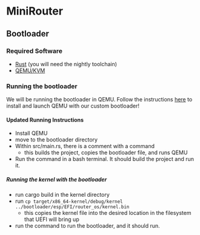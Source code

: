 # MiniRouter

## Bootloader

### Required Software

- [Rust](https://www.rust-lang.org/learn/get-started) (you will need the nightly toolchain)
- [QEMU/KVM](https://www.qemu.org/)

### Running the bootloader

We will be running the bootloader in QEMU. Follow the instructions [here](https://rust-osdev.github.io/uefi-rs/tutorial/vm.html) to install and launch QEMU with our custom bootloader!

#### Updated Running Instructions
- Install QEMU
- move to the bootloader directory
- Within src/main.rs, there is a comment with a command
    - this builds the project, copies the bootloader file, and runs QEMU
- Run the command in a bash terminal. It should build the project and run it.

##### Running the kernel with the bootloader
- run cargo build in the kernel directory
- run `cp target/x86_64-kernel/debug/kernel ../bootloader/esp/EFI/router_os/kernel.bin`
    - this copies the kernel file into the desired location in the filesystem that UEFI will bring up
- run the command to run the bootloader, and it should run.
